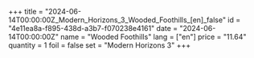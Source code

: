 +++
title = "2024-06-14T00:00:00Z_Modern_Horizons_3_Wooded_Foothills_[en]_false"
id = "4e11ea8a-f895-438d-a3b7-f070238e4161"
date = "2024-06-14T00:00:00Z"
name = "Wooded Foothills"
lang = ["en"]
price = "11.64"
quantity = 1
foil = false
set = "Modern Horizons 3"
+++
